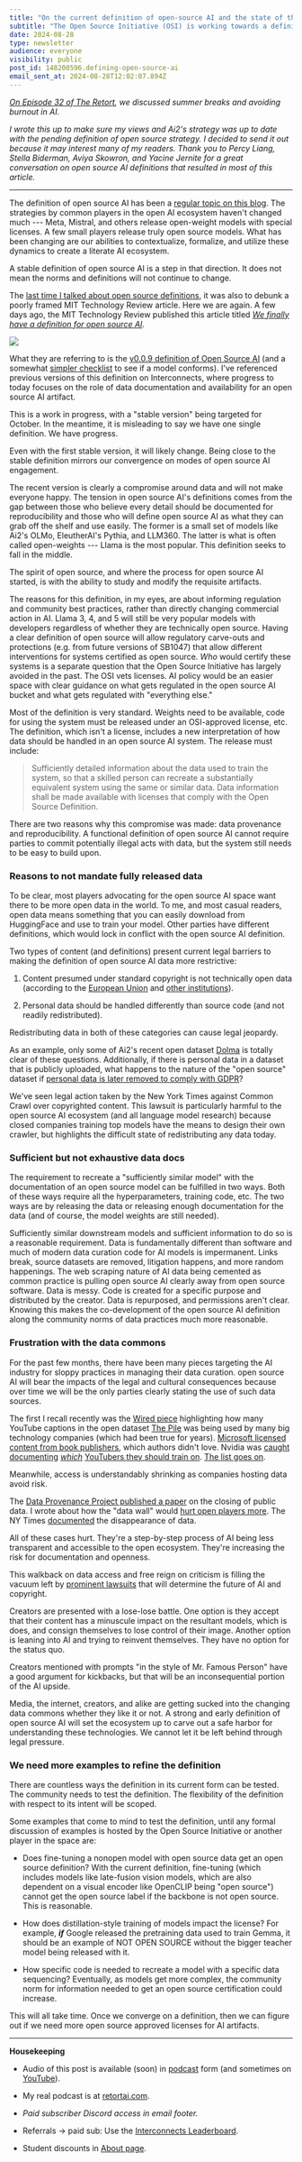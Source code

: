 ```yaml
---
title: "On the current definition of open-source AI and the state of the data commons"
subtitle: "The Open Source Initiative (OSI) is working towards a definition."
date: 2024-08-28
type: newsletter
audience: everyone
visibility: public
post_id: 148200596.defining-open-source-ai
email_sent_at: 2024-08-28T12:02:07.894Z
---
```

*[On Episode 32 of The Retort](https://youtu.be/naT9UWWb768), we discussed summer breaks and avoiding burnout in AI.*

*I wrote this up to make sure my views and Ai2's strategy was up to date with the pending definition of open source strategy. I decided to send it out because it may interest many of my readers. Thank you to Percy Liang, Stella Biderman, Aviya Skowron, and Yacine Jernite for a great conversation on open source AI definitions that resulted in most of this article.*

<div>

------------------------------------------------------------------------

</div>

The definition of open source AI has been a [regular topic on this blog](https://www.interconnects.ai/t/open-source). The strategies by common players in the open AI ecosystem haven't changed much --- Meta, Mistral, and others release open-weight models with special licenses. A few small players release truly open source models. What has been changing are our abilities to contextualize, formalize, and utilize these dynamics to create a literate AI ecosystem.

A stable definition of open source AI is a step in that direction. It does not mean the norms and definitions will not continue to change.

The [last time I talked about open source definitions](https://www.interconnects.ai/p/flavors-of-open-source-ai), it was also to debunk a poorly framed MIT Technology Review article. Here we are again. A few days ago, the MIT Technology Review published this article titled *[We finally have a definition for open source AI](https://www.technologyreview.com/2024/08/22/1097224/we-finally-have-a-definition-for-open-source-ai)*.

![](images/148200596.defining-open-source-ai_4fffc9ac-595e-4e1f-9867-297b38506228.png)

What they are referring to is the [v0.0.9 definition of Open Source AI](https://hackmd.io/@opensourceinitiative/osaid-0-0-9) (and a somewhat [simpler checklist](https://opensource.org/deepdive/drafts/the-open-source-ai-definition-checklist-draft-v-0-0-9) to see if a model conforms). I've referenced previous versions of this definition on Interconnects, where progress to today focuses on the role of data documentation and availability for an open source AI artifact.

This is a work in progress, with a "stable version" being targeted for October. In the meantime, it is misleading to say we have one single definition. We have progress.

Even with the first stable version, it will likely change. Being close to the stable definition mirrors our convergence on modes of open source AI engagement.

The recent version is clearly a compromise around data and will not make everyone happy. The tension in open source AI's definitions comes from the gap between those who believe every detail should be documented for reproducibility and those who will define open source AI as what they can grab off the shelf and use easily. The former is a small set of models like Ai2's OLMo, EleutherAI's Pythia, and LLM360. The latter is what is often called open-weights --- Llama is the most popular. This definition seeks to fall in the middle.

The spirit of open source, and where the process for open source AI started, is with the ability to study and modify the requisite artifacts.

The reasons for this definition, in my eyes, are about informing regulation and community best practices, rather than directly changing commercial action in AI. Llama 3, 4, and 5 will still be very popular models with developers regardless of whether they are technically open source. Having a clear definition of open source will allow regulatory carve-outs and protections (e.g. from future versions of SB1047) that allow different interventions for systems certified as open source. *Who* would certify these systems is a separate question that the Open Source Initiative has largely avoided in the past. The OSI vets licenses. AI policy would be an easier space with clear guidance on what gets regulated in the open source AI bucket and what gets regulated with "everything else."

Most of the definition is very standard. Weights need to be available, code for using the system must be released under an OSI-approved license, etc. The definition, which isn't a license, includes a new interpretation of how data should be handled in an open source AI system. The release must include:

> Sufficiently detailed information about the data used to train the system, so that a skilled person can recreate a substantially equivalent system using the same or similar data. Data information shall be made available with licenses that comply with the Open Source Definition.

There are two reasons why this compromise was made: data provenance and reproducibility. A functional definition of open source AI cannot require parties to commit potentially illegal acts with data, but the system still needs to be easy to build upon.

### Reasons to not mandate fully released data

To be clear, most players advocating for the open source AI space want there to be more open data in the world. To me, and most casual readers, open data means something that you can easily download from HuggingFace and use to train your model. Other parties have different definitions, which would lock in conflict with the open source AI definition.

Two types of content (and definitions) present current legal barriers to making the definition of open source AI data more restrictive:

1.  Content presumed under standard copyright is not technically open data (according to the [European Union](https://data.europa.eu/en/dataeuropa-academy/what-open-data) and [other institutions](https://opendatahandbook.org/guide/en/what-is-open-data/)).

2.  Personal data should be handled differently than source code (and not readily redistributed).

Redistributing data in both of these categories can cause legal jeopardy.

As an example, only some of Ai2's recent open dataset [Dolma](https://huggingface.co/datasets/allenai/dolma) is totally clear of these questions. Additionally, if there is personal data in a dataset that is publicly uploaded, what happens to the nature of the "open source" dataset if [personal data is later removed to comply with GDPR](https://commission.europa.eu/law/law-topic/data-protection/reform/rules-business-and-organisations/dealing-citizens/do-we-always-have-delete-personal-data-if-person-asks_en)?

We've seen legal action taken by the New York Times against Common Crawl over copyrighted content. This lawsuit is particularly harmful to the open source AI ecosystem (and all language model research) because closed companies training top models have the means to design their own crawler, but highlights the difficult state of redistributing any data today.

### Sufficient but not exhaustive data docs

The requirement to recreate a "sufficiently similar model" with the documentation of an open source model can be fulfilled in two ways. Both of these ways require all the hyperparameters, training code, etc. The two ways are by releasing the data or releasing enough documentation for the data (and of course, the model weights are still needed).

Sufficiently similar downstream models and sufficient information to do so is a reasonable requirement. Data is fundamentally different than software and much of modern data curation code for AI models is impermanent. Links break, source datasets are removed, litigation happens, and more random happenings. The web scraping nature of AI data being cemented as common practice is pulling open source AI clearly away from open source software. Data is messy. Code is created for a specific purpose and distributed by the creator. Data is repurposed, and permissions aren't clear. Knowing this makes the co-development of the open source AI definition along the community norms of data practices much more reasonable.

### Frustration with the data commons

For the past few months, there have been many pieces targeting the AI industry for sloppy practices in managing their data curation. open source AI will bear the impacts of the legal and cultural consequences because over time we will be the only parties clearly stating the use of such data sources.

The first I recall recently was the [Wired piece](https://www.wired.com/story/youtube-training-data-apple-nvidia-anthropic/) highlighting how many YouTube captions in the open dataset [The Pile](https://pile.eleuther.ai/) was being used by many big technology companies (which had been true for years). [Microsoft licensed content from book publishers](https://www.thebookseller.com/news/academic-authors-shocked-after-taylor--francis-sells-access-to-their-research-to-microsoft-ai), which authors didn't love. Nvidia was [caught documenting](https://www.404media.co/email/64056c13-be6e-46e7-8c90-b53dd30026f2/) *[which](https://www.404media.co/email/64056c13-be6e-46e7-8c90-b53dd30026f2/)* [YouTubers they should train on](https://www.404media.co/email/64056c13-be6e-46e7-8c90-b53dd30026f2/). [The list goes on](https://www.nytimes.com/2023/12/27/business/media/new-york-times-open-ai-microsoft-lawsuit.html).

Meanwhile, access is understandably shrinking as companies hosting data avoid risk.

The [Data Provenance Project published a paper](https://www.dataprovenance.org/consent-in-crisis-paper) on the closing of public data. I wrote about how the "data wall" would [hurt open players more](https://www.interconnects.ai/p/the-data-wall?utm_source=publication-search). The NY Times [documented](https://www.nytimes.com/2024/07/19/technology/ai-data-restrictions.html) the disappearance of data.

All of these cases hurt. They're a step-by-step process of AI being less transparent and accessible to the open ecosystem. They're increasing the risk for documentation and openness.

This walkback on data access and free reign on criticism is filling the vacuum left by [prominent lawsuits](https://www.reuters.com/legal/litigation/authors-sue-meta-microsoft-bloomberg-latest-ai-copyright-clash-2023-10-18/) that will determine the future of AI and copyright.

Creators are presented with a lose-lose battle. One option is they accept that their content has a minuscule impact on the resultant models, which is does, and consign themselves to lose control of their image. Another option is leaning into AI and trying to reinvent themselves. They have no option for the status quo.

Creators mentioned with prompts "in the style of Mr. Famous Person" have a good argument for kickbacks, but that will be an inconsequential portion of the AI upside.

Media, the internet, creators, and alike are getting sucked into the changing data commons whether they like it or not. A strong and early definition of open source AI will set the ecosystem up to carve out a safe harbor for understanding these technologies. We cannot let it be left behind through legal pressure.

### We need more examples to refine the definition

There are countless ways the definition in its current form can be tested. The community needs to test the definition. The flexibility of the definition with respect to its intent will be scoped.

Some examples that come to mind to test the definition, until any formal discussion of examples is hosted by the Open Source Initiative or another player in the space are:

-   Does fine-tuning a nonopen model with open source data get an open source definition? With the current definition, fine-tuning (which includes models like late-fusion vision models, which are also dependent on a visual encoder like OpenCLIP being "open source") cannot get the open source label if the backbone is not open source. This is reasonable.

-   How does distillation-style training of models impact the license? For example, ***if*** Google released the pretraining data used to train Gemma, it should be an example of NOT OPEN SOURCE without the bigger teacher model being released with it.

-   How specific code is needed to recreate a model with a specific data sequencing? Eventually, as models get more complex, the community norm for information needed to get an open source certification could increase.

This will all take time. Once we converge on a definition, then we can figure out if we need more open source approved licenses for AI artifacts.

<div>

------------------------------------------------------------------------

</div>

**Housekeeping**

-   Audio of this post is available (soon) in [podcast](https://podcast.interconnects.ai/) form (and sometimes on [YouTube](https://www.youtube.com/@interconnects)).

-   My real podcast is at [retortai.com](http://retortai.com).

-   *Paid subscriber Discord access in email footer.*

-   Referrals → paid sub: Use the [Interconnects Leaderboard](https://www.interconnects.ai/leaderboard).

-   Student discounts in [About page](https://www.interconnects.ai/about).
